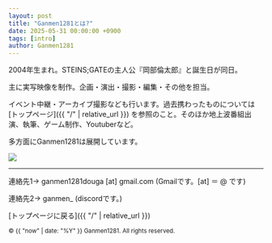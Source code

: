 ```yaml
---
layout: post
title: "Ganmen1281とは?"
date: 2025-05-31 00:00:00 +0900
tags: [intro]
author: Ganmen1281
---
```


2004年生まれ。STEINS;GATEの主人公『岡部倫太郎』と誕生日が同日。

主に実写映像を制作。企画・演出・撮影・編集・その他を担当。

イベント中継・アーカイブ撮影なども行います。過去携わったものについては [トップページ]({{ "/" | relative_url }}) を参照のこと。そのほか地上波番組出演、執筆、ゲーム制作、Youtuberなど。

多方面にGanmen1281は展開しています。

![]({{site.baseurl}}/assets/img/ganmen2.png)

------------------------------------------------------------------------------------------------

連絡先1→ ganmen1281douga [at] gmail.com (Gmailです。[at] ＝ @ です)

連絡先2→ ganmen_ (discordです。)

 [トップページに戻る]({{ "/" | relative_url }})

<p><small>&copy; {{ "now" | date: "%Y" }} Ganmen1281. All rights reserved.</small></p>